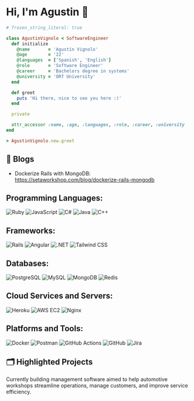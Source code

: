 # Hi, I'm Agustin 👋

```ruby
# frozen_string_literal: true

class AgustinVignolo < SoftwareEngineer
  def initialize
    @name       = 'Agustín Vignolo'
    @age        = '22'
    @languages  = ['Spanish', 'English']
    @role       = 'Software Engineer'
    @career     = 'Bachelors degree in systems'
    @university = 'ORT University'
  end

  def greet
    puts 'Hi there, nice to see you here :)'
  end

  private

  attr_accessor :name, :age, :languages, :role, :career, :university
end

> AgustinVignolo.new.greet
```

## 📝 Blogs

- Dockerize Rails with MongoDB: https://setaworkshop.com/blog/dockerize-rails-mongodb

## Programming Languages:
![Ruby](https://img.shields.io/badge/Code-Ruby-informational?style=flat&logo=ruby&logoColor=white&color=6aa6f8)
![JavaScript](https://img.shields.io/badge/Code-JavaScript-informational?style=flat&logo=javascript&logoColor=white&color=6aa6f8)
![C#](https://img.shields.io/badge/Code-C%23-informational?style=flat&logo=csharp&logoColor=white&color=6aa6f8)
![Java](https://img.shields.io/badge/Code-Java-informational?style=flat&logo=java&logoColor=white&color=6aa6f8)
![C++](https://img.shields.io/badge/Code-C%2B%2B-informational?style=flat&logo=c%2B%2B&logoColor=white&color=6aa6f8)

## Frameworks:
![Rails](https://img.shields.io/badge/Framework-RubyOnRails-informational?style=flat&logo=rubyonrails&logoColor=white&color=6aa6f8)
![Angular](https://img.shields.io/badge/Framework-Angular-informational?style=flat&logo=angular&logoColor=white&color=6aa6f8)
![.NET](https://img.shields.io/badge/Framework-.NET-informational?style=flat&logo=dotnet&logoColor=white&color=6aa6f8)
![Tailwind CSS](https://img.shields.io/badge/Framework-TailwindCSS-informational?style=flat&logo=tailwindcss&logoColor=white&color=6aa6f8)

## Databases:
![PostgreSQL](https://img.shields.io/badge/Database-PostgreSQL-informational?style=flat&logo=postgresql&logoColor=white&color=6aa6f8)
![MySQL](https://img.shields.io/badge/Database-MySQL-informational?style=flat&logo=mysql&logoColor=white&color=6aa6f8)
![MongoDB](https://img.shields.io/badge/Database-MongoDB-informational?style=flat&logo=mongodb&logoColor=white&color=6aa6f8)
![Redis](https://img.shields.io/badge/Database-Redis-informational?style=flat&logo=redis&logoColor=white&color=6aa6f8)

## Cloud Services and Servers:
![Heroku](https://img.shields.io/badge/Cloud-Heroku-informational?style=flat&logo=heroku&logoColor=white&color=6aa6f8)
![AWS EC2](https://img.shields.io/badge/Cloud-Amazon%20EC2-informational?style=flat&logo=amazonec2&logoColor=white&color=6aa6f8)
![Nginx](https://img.shields.io/badge/Cloud-Nginx-informational?style=flat&logo=nginx&logoColor=white&color=6aa6f8)

## Platforms and Tools:
![Docker](https://img.shields.io/badge/Platform-Docker-informational?style=flat&logo=docker&logoColor=white&color=6aa6f8)
![Postman](https://img.shields.io/badge/Platform-Postman-informational?style=flat&logo=postman&logoColor=white&color=6aa6f8)
![GitHub Actions](https://img.shields.io/badge/Platform-GitHub%20Actions-informational?style=flat&logo=githubactions&logoColor=white&color=6aa6f8)
![GitHub](https://img.shields.io/badge/Tool-GitHub-informational?style=flat&logo=github&logoColor=white&color=6aa6f8)
![Jira](https://img.shields.io/badge/Tool-Jira-informational?style=flat&logo=jira&logoColor=white&color=6aa6f8)

## 🗂️ Highlighted Projects
Currently building management software aimed to help automotive workshops streamline operations, manage customers, and improve service efficiency.
</a>
